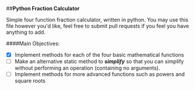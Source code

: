 ##**Python Fraction Calculator**

Simple four function fraction calculator, written in python. You may use this file however you'd like, feel free to submit pull requests if you feel you have anything to add.

####Main Objectives: 
- [x] Implement methods for each of the four basic mathematical functions
- [ ] Make an alternative static method to **_simplify_** so that you can simplify without performing an operation (containing no arguments).
- [ ] Implement methods for more advanced functions such as powers and square roots
